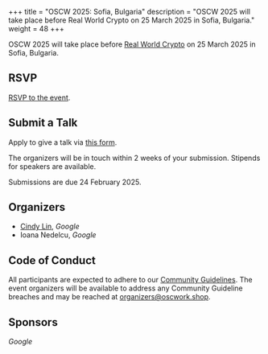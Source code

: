 +++
title = "OSCW 2025: Sofia, Bulgaria"
description = "OSCW 2025 will take place before Real World Crypto on 25 March 2025 in Sofia, Bulgaria."
weight = 48
+++

OSCW 2025 will take place before [Real World Crypto](https://rwc.iacr.org/2025/) on 25 March 2025 in Sofia, Bulgaria.

## RSVP

[RSVP to the event](https://rsvp.withgoogle.com/events/oscw-2025).

## Submit a Talk

Apply to give a talk via [this form](https://forms.gle/JXV5dyHtZye7vDZt5).

The organizers will be in touch within 2 weeks of your submission. Stipends for speakers are available.

Submissions are due 24 February 2025.

## Organizers

- [Cindy Lin](https://cindylindeed.github.io/), *Google*
- Ioana Nedelcu, *Google*

## Code of Conduct

All participants are expected to adhere to our [Community Guidelines](https://developers.google.com/community-guidelines). The event organizers will be available to address any Community Guideline breaches and may be reached at [organizers@oscwork.shop](mailto:organizers@oscwork.shop).

## Sponsors

*Google*
